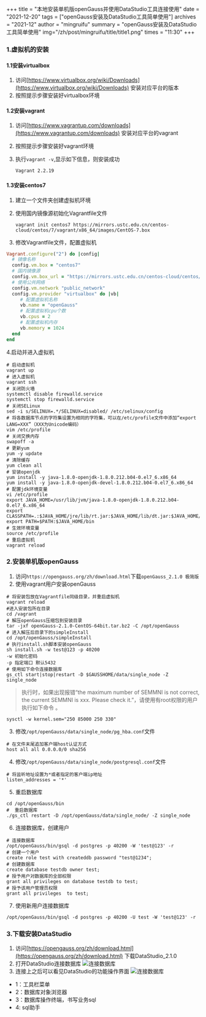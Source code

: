 +++
title = "本地安装单机版openGauss并使用DataStudio工具连接使用"
date = "2021-12-20"
tags = ["openGauss安装及DataStudio工具简单使用"]
archives = "2021-12"
author = "mingruifu"
summary = "openGauss安装及DataStudio工具简单使用"
img="/zh/post/mingruifu/title/title1.png"
times = "11:30"
+++

### 1.虚拟机的安装

#### 1.1安装virtualbox

1. 访问[https://www.virtualbox.org/wiki/Downloads](https://www.virtualbox.org/wiki/Downloads) 安装对应平台的版本
2. 按照提示步骤安装好virtualbox环境

#### 1.2安装vagrant

1. 访问[https://www.vagrantup.com/downloads](https://www.vagrantup.com/downloads) 安装对应平台的vagrant

2. 按照提示步骤安装好vagrant环境

3. 执行`vagrant -v`,显示如下信息，则安装成功

   ```shell
   Vagrant 2.2.19
   ```

#### 1.3安装centos7

1. 建立一个文件夹创建虚拟机环境

2. 使用国内镜像源初始化Vagrantfile文件

   ```shell
   vagrant init centos7 https://mirrors.ustc.edu.cn/centos-cloud/centos/7/vagrant/x86_64/images/CentOS-7.box
   ```

3. 修改Vagrantfile文件，配置虚拟机

```ruby
Vagrant.configure("2") do |config|
  # 镜像名称
  config.vm.box = "centos7"
  # 国内镜像源
  config.vm.box_url = "https://mirrors.ustc.edu.cn/centos-cloud/centos/7/vagrant/x86_64/images/CentOS-7.box"
  # 使用公共网络
  config.vm.network "public_network"
  config.vm.provider "virtualbox" do |vb|
     # 配置虚拟机名称
     vb.name = "openGauss"
     # 配置虚拟机cpu个数
     vb.cpus = 2
     # 配置虚拟机内存
     vb.memory = 1024
  end
end
```

 4.启动并进入虚拟机

```shell
# 启动虚拟机
vagrant up
# 进入虚拟机
vagrant ssh
# 关闭防火墙
systemctl disable firewalld.service
systemctl stop firewalld.service
# 关闭SELinux
sed -i s/SELINUX=.*/SELINUX=disabled/ /etc/selinux/config
# 将各数据库节点的字符集设置为相同的字符集，可以在/etc/profile文件中添加“export LANG=XXX”（XXX为Unicode编码）
vim /etc/profile
# 关闭交换内存
swapoff -a
# 更新yum
yum -y update
# 清除缓存
yum clean all
# 安装openjdk
yum install -y java-1.8.0-openjdk-1.8.0.212.b04-0.el7_6.x86_64
yum install -y java-1.8.0-openjdk-devel-1.8.0.212.b04-0.el7_6.x86_64
# 配置jdk环境变量
vi /etc/profile
export JAVA_HOME=/usr/lib/jvm/java-1.8.0-openjdk-1.8.0.212.b04-0.el7_6.x86_64
export CLASSPATH=.:$JAVA_HOME/jre/lib/rt.jar:$JAVA_HOME/lib/dt.jar:$JAVA_HOME/lib/tools.jar
export PATH=$PATH:$JAVA_HOME/bin
# 生效环境变量
source /etc/profile
# 重启虚拟机
vagrant reload
```

### 2.安装单机版openGauss

1. 访问`https://opengauss.org/zh/download.html`下载`openGauss_2.1.0 极简版`
2. 使用vagrant用户安装openGauss

```shell
# 将安装包放在Vagrantfile同级目录，并重启虚拟机
vagrant reload
#进入安装包所在目录
cd /vagrant
# 解压openGauss压缩包到安装目录
tar -jxf openGauss-2.1.0-CentOS-64bit.tar.bz2 -C /opt/openGauss
# 进入解压后目录下的simpleInstall
cd /opt/openGauss/simpleInstall
# 执行install.sh脚本安装openGauss
sh install.sh -w test@123 -p 40200 
-w 初始化密码
-p 指定端口 默认5432
# 使用如下命令连接数据库
gs_ctl start|stop|restart -D $GAUSSHOME/data/single_node -Z single_node
```

> 执行时，如果出现报错“the maximum number of SEMMNI is not correct, the current SEMMNI is xxx. Please check it.”，请使用有root权限的用户执行如下命令 。

```shell
sysctl -w kernel.sem="250 85000 250 330"
```

3. 修改`/opt/openGauss/data/single_node/pg_hba.conf`文件

```shell
# 在文件末尾追加客户端host认证方式
host all all 0.0.0.0/0 sha256
```

4. 修改`/opt/openGauss/data/single_node/postgresql.conf`文件

```shell
# 将监听地址设置为*或者指定的客户端ip地址
listen_addresses = '*'
```

5. 重启数据库

```shell
cd /opt/openGauss/bin
#  重启数据库
./gs_ctl restart -D /opt/openGauss/data/single_node/ -Z single_node
```

6. 连接数据库，创建用户

```shell
# 连接数据库
/opt/openGauss/bin/gsql -d postgres -p 40200 -W 'test@123' -r
# 创建一个用户
create role test with createddb password "test@1234";
# 创建数据库
create database testdb owner test;
# 授予用户对数据库的全部权限
grant all privileges on database testdb to test;
# 授予该用户管理员权限
grant all privileges  to test;
```

7. 使用新用户连接数据库

```shell
/opt/openGauss/bin/gsql -d postgres -p 40200 -U test -W 'test@123' -r
```

### 3.下载安装DataStudio

1. 访问[https://opengauss.org/zh/download.html](https://opengauss.org/zh/download.html) 下载DataStudio_2.1.0
2. 打开DataStudio连接数据库
![连接数据库](../image/1.jpg)
3. 连接上之后可以看见DataStudio的功能操作界面
![连接数据库](../image/2.jpg)
- 1：工具栏菜单
- 2：数据库对象浏览器
- 3：数据库操作终端，书写业务sql
- 4: sql助手
